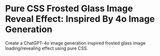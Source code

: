 # Pure CSS Frosted Glass Image Reveal Effect: Inspired By 4o Image Generation

Create a ChatGPT-4o image generation inspired frosted glass image loading/revealing effect using pure CSS.
